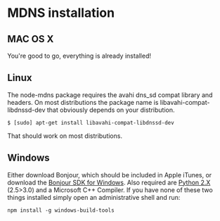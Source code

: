 # MDNS installation

## MAC OS X
You're good to go, everything is already installed!

## Linux
The node-mdns package requires the avahi dns_sd compat library and headers. On most distributions the package name is libavahi-compat-libdnssd-dev that obviously depends on your distribution.

	$ [sudo] apt-get install libavahi-compat-libdnssd-dev

That should work on most distributions.

## Windows
Either download Bonjour, which should be included in Apple iTunes, or download the [Bonjour SDK for Windows](http://www.softpedia.com/get/Programming/SDK-DDK/Bonjour-SDK.shtml#download "Bonjour SDK for Windows").
Also required are [Python 2.X](https://www.python.org/downloads/release/python-2713/ "Python 2.X") (2.5>3.0) and a 
Microsoft C++ Compiler. If you have none of these two things installed simply open an administrative shell and run:

	npm install -g windows-build-tools